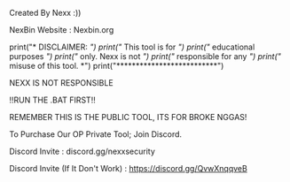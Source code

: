 Created By Nexx :))

NexBin Website : Nexbin.org

print("*   DISCLAIMER:          *")
print("*   This tool is for     *")
print("*   educational purposes *")
print("*   only. Nexx is not    *")
print("*   responsible for any  *")
print("*   misuse of this tool. *")
print("**************************")
  

NEXX IS NOT RESPONSIBLE

!!RUN THE .BAT FIRST!!

REMEMBER THIS IS THE PUBLIC TOOL, ITS FOR BROKE NGGAS!

To Purchase Our OP Private Tool; Join Discord.

Discord Invite : discord.gg/nexxsecurity

Discord Invite (If It Don't Work) : https://discord.gg/QvwXnqqveB